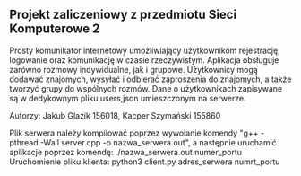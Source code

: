 <h2>Projekt zaliczeniowy z przedmiotu Sieci Komputerowe 2</h2><p>Prosty komunikator internetowy umożliwiający użytkownikom rejestrację, logowanie oraz komunikację w czasie rzeczywistym. Aplikacja obsługuje zarówno rozmowy indywidualne, jak i grupowe. Użytkownicy mogą dodawać znajomych, wysyłać i odbierać zaproszenia do znajomych, a także tworzyć grupy do wspólnych rozmów.
Dane o użytkownikach zapisywane są w dedykownym pliku users,json umieszczonym na serwerze.</p>

<p>Autorzy: Jakub Glazik 156018, Kacper Szymański 155860</p>

<p>Plik serwera należy kompilować poprzez wywołanie komendy "g++ -pthread -Wall server.cpp -o nazwa_serwera.out", a następnie uruchamić aplikacje poprzez komendę: ./nazwa_serwera.out numer_portu<br>
Uruchomienie pliku klienta: python3 client.py adres_serwera numrt_portu</p>
